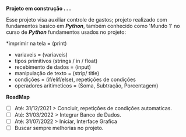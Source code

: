 **Projeto em construção . . .**

Esse projeto visa auxiliar controle de gastos;
projeto realizado com fundamentos basico em _**Python**_, 
também conhecido como 'Mundo 1' no curso de  _**Python**_
fundamentos usados no projeto:

*imprimir na tela = (print)
* variaveis = (variaveis)
* tipos primitivos (strings / in / float)
* recebimento de dados = (input)
* manipulação de texto = (strip/ title)
* condições = (if/elif/else), repetições de condições
* operadores aritimeticos = (Soma, Subtração, Porcentagem)
 
 **RoadMap**
 - [ ] Até: 31/12/2021 > Concluir, repetições de condições automaticas.
 - [ ] Até: 31/03/2022 > Integrar Banco de Dados.
 - [ ] Até: 31/07/2022 > Iniciar, Interface Grafica
 - [ ] Buscar sempre melhorias no projeto.
